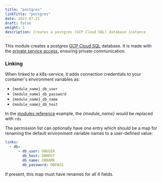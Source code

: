 ```yaml
---
title: "postgres"
linkTitle: "postgres"
date: 2021-07-21
draft: false
weight: 1
description: Creates a postgres (GCP Cloud SQL) database instance
---
```


This module creates a postgres [GCP Cloud SQL](https://cloud.google.com/sql/docs/introduction) database. It is made with
the [private service access](https://cloud.google.com/vpc/docs/private-services-access), ensuring private communication.

### Linking

When linked to a k8s-service, it adds connection credentials to your container's environment variables as:

- `{module_name}_db_user`
- `{module_name}_db_password`
- `{module_name}_db_name`
- `{module_name}_db_host`

In the [modules reference](/modules-reference) example, the _{module_name}_ would be replaced with `rds`

The permission list can optionally have one entry which should be a map for renaming the default environment variable
names to a user-defined value:

```yaml
links:
  - db:
      - db_user: DBUSER
        db_host: DBHOST
        db_name: DBNAME
        db_password: DBPASS
```

If present, this map must have renames for all 4 fields.